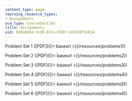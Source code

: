 ```yaml
---
content_type: page
learning_resource_types:
- Assignments
ocw_type: CourseSection
title: Assignments
uid: 649abb54-2cd6-87ca-b507-1d1930f52014
---
```


Problem Set 1 ([PDF]({{< baseurl >}}/resources/problems1))

Problem Set 2 ([PDF]({{< baseurl >}}/resources/problems2))

Problem Set 3 ([PDF]({{< baseurl >}}/resources/problems3))

Problem Set 4 ([PDF]({{< baseurl >}}/resources/problems4))

Problem Set 5 ([PDF]({{< baseurl >}}/resources/problems5))

Problem Set 6 ([PDF]({{< baseurl >}}/resources/problems6))